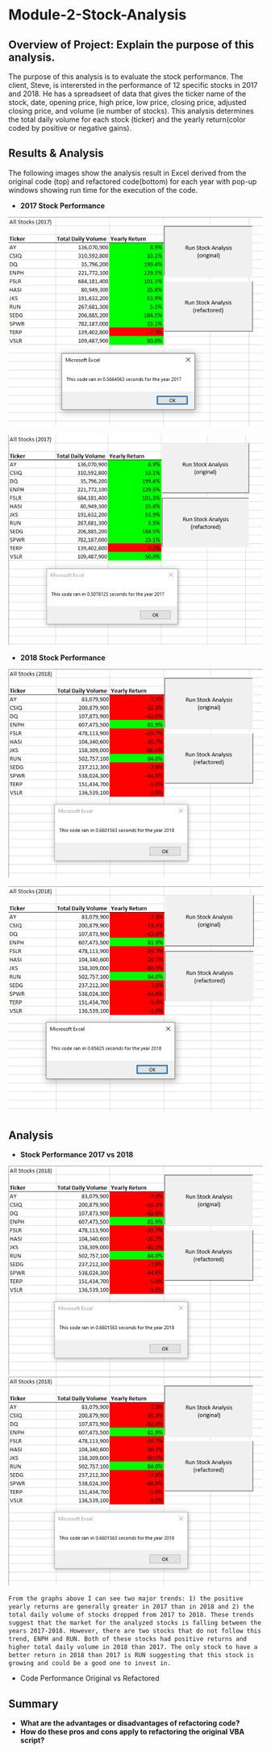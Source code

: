 # Module-2-Stock-Analysis

## Overview of Project: Explain the purpose of this analysis.
   The purpose of this analysis is to evaluate the stock performance. The client, Steve, is interersted in the performance of 12 specific stocks in 2017 and 2018. He has a    spreadseet of data that gives the ticker name of the stock, date, opening price, high price, low price, closing price, adjusted closing price, and volume (ie number of stocks). This analysis determines the total daily volume for each stock (ticker) and the yearly return(color coded by positive or negative gains).      

## Results & Analysis 
  The following images show the analysis result in Excel derived from the original code (top) and refactored code(bottom) for each year with pop-up windows showing run time for the execution of the code.
  
  - **2017 Stock Performance**

![2017 Original](https://github.com/nsmeltz/Module-2-Stock-Analysis/blob/16553dd62d3dbc7f707c5c20db96313ee8f33b55/Resources/2017_original.png "2017 Original")

![2017 Refactored](https://github.com/nsmeltz/Module-2-Stock-Analysis/blob/e4ebac96b39ec2300f349af462cf71b2827291f3/Resources/2017_refactored.png "2017 Refactored")
 
  - **2018 Stock Performance**

![2018 Original](https://github.com/nsmeltz/Module-2-Stock-Analysis/blob/e4ebac96b39ec2300f349af462cf71b2827291f3/Resources/2018_original.png)  

![2018 Refactored](https://github.com/nsmeltz/Module-2-Stock-Analysis/blob/e4ebac96b39ec2300f349af462cf71b2827291f3/Resources/2018_refactored.png)

## Analysis
  - **Stock Performance 2017 vs 2018**

![TotalDailyVolume](https://github.com/nsmeltz/Module-2-Stock-Analysis/blob/e4ebac96b39ec2300f349af462cf71b2827291f3/Resources/2018_original.png)
![YearlyReturn](https://github.com/nsmeltz/Module-2-Stock-Analysis/blob/e4ebac96b39ec2300f349af462cf71b2827291f3/Resources/2018_original.png)


    From the graphs above I can see two major trends: 1) the positive yearly returns are generally greater in 2017 than in 2018 and 2) the total daily volume of stocks dropped from 2017 to 2018. These trends suggest that the market for the analyzed stocks is falling between the years 2017-2018. However, there are two stocks that do not follow this trend, ENPH and RUN. Both of these stocks had positive returns and higher total daily volume in 2018 than 2017. The only stock to have a better return in 2018 than 2017 is RUN suggesting that this stock is growing and could be a good one to invest in.  
      
  - Code Performance Original vs Refactored
  

## Summary 
  - **What are the advantages or disadvantages of refactoring code?**
  - **How do these pros and cons apply to refactoring the original VBA script?**
